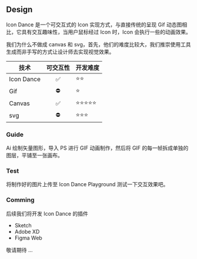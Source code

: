 ## Design

Icon Dance 是一个可交互式的 Icon 实现方式，与直接传统的呈现 Gif 动态图相比，它具有交互趣味性，当用户鼠标经过 Icon 时，Icon 会执行一些的动画效果。

我们为什么不做成 canvas 和 svg，首先，他们的难度比较大，我们推崇使用工具生成而非手写的方式让设计师去实现视觉效果。

| 技术       | 可交互性 | 开发难度   |
| ---------- | :------: | :--------- |
| Icon Dance |    ✅    | ⭐⭐       |
| Gif        |    ⛔    | ⭐         |
| Canvas     |    ✅    | ⭐⭐⭐⭐⭐ |
| svg        |    ⛔    | ⭐⭐⭐     |

### Guide

Ai 绘制矢量图形，导入 PS 进行 GIF 动画制作，然后将 GIF 的每一帧拆成单独的图层，平铺至一张画布。

### Test

将制作好的图片上传至 Icon Dance Playground 测试一下交互效果吧。

### Comming

后续我们将开发 Icon Dance 的插件

- Sketch
- Adobe XD
- Figma Web

敬请期待 ...
